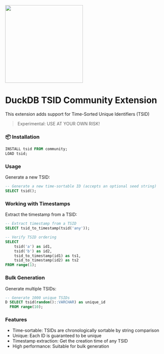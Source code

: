 <img src="https://github.com/user-attachments/assets/46a5c546-7e9b-42c7-87f4-bc8defe674e0" width=250 />

# DuckDB TSID Community Extension 
This extension adds support for Time-Sorted Unique Identifiers (TSID)

> Experimental: USE AT YOUR OWN RISK!

### 📦 Installation
```sql
INSTALL tsid FROM community;
LOAD tsid;
```

### Usage

Generate a new TSID:
```sql
-- Generate a new time-sortable ID (accepts an optional seed string)
SELECT tsid();
```

### Working with Timestamps

Extract the timestamp from a TSID:
```sql
-- Extract timestamp from a TSID
SELECT tsid_to_timestamp(tsid('any'));

-- Verify TSID ordering
SELECT 
    tsid('a') as id1,
    tsid('b') as id2,
    tsid_to_timestamp(id1) as ts1,
    tsid_to_timestamp(id2) as ts2
FROM range(1);
```

### Bulk Generation

Generate multiple TSIDs:
```sql
-- Generate 1000 unique TSIDs
D SELECT tsid(random()::VARCHAR) as unique_id 
  FROM range(10);
```

### Features
- Time-sortable: TSIDs are chronologically sortable by string comparison
- Unique: Each ID is guaranteed to be unique
- Timestamp extraction: Get the creation time of any TSID
- High performance: Suitable for bulk generation
